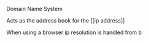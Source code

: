 Domain Name System

Acts as the address book for the [[ip address]]

When using a browser ip resolution is handled from b